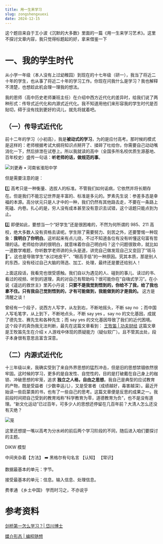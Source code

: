 ```yaml
---
title: 用一生来学习
slug: zongshengxuexi
date: 2024-12-15
---
```

这个题目来自于王小波《沉默的大多数》里面的一篇《用一生来学习艺术》。这里不探讨文章内容，我只觉得标题起的好，拿来借鉴一下

# 一、我的学生时代

从小学一年级（本人没有上过幼稚园）到现在的十七年级（研一），我当了将近二十年的学生，也从事了将近二十年的学习工作。你现在问我什么是学习？我也解释不清楚，也想趁此机会理一理我的想法。

我的恩师（高中历史老师兼班主任）在介绍中西方近代化的差异时，给我们说了两种形式：传导式近代化和内源式近代化。我不知道用他们来形容我的学生时代是否贴切，碍于没有找到更好的词儿，就先将就着吧。

## （一）传导式近代化

前十二年的学习（小初高），我是**被动式的学习**，为的是应付高考。那时候的模式是这样的：老师根据考试大纲将知识点掰开了、揉碎了吐给你，你需要自己动动嘴消化一下，然后排泄在试卷上。所以我就读的高中（全国多所名校优质生源基地、百年校史）盛传一句话：**听老师的话，做规范的事**。

![刘更寿 • 河南省淮阳中学](https://obsidian-picgo-1314839904.cos.ap-guangzhou.myqcloud.com/obsidian_pictures/%E6%B2%B3%E5%8D%97%E7%9C%81%E6%B7%AE%E9%98%B3%E4%B8%AD%E5%AD%A6.jpg)


但是需要注意的是：

1️⃣ 高考只是一种衡量、选拔人的标准。不管我们如何诟病，它依然并将长期存在。但是我们不能忘记世界是丰富的、标准是多元的。罗素先生说：参差多态是幸福的本源。高分状元只是人才中的一种，我们仍然有其他路去走，不要在一条路上死磕、内卷。扎心的是，穷人没有成本甚至没有意识去试错，这个话题只能点到为止。

2️⃣  即便如此，要想当一个“好学生”还是很困难的，不然为何所谓的 985、211 高校，绝大多数人没有资格去读呢。学生除了需要努力、刻苦之外，还要警惕一种现象：**我明白了你明白**。这听起来有点儿绕，不过不知道各位有没有听懂这句富有哲理的话。老师给你讲的很明白，就意味着你自己明白吗？这个问题很致命，就比如一道数学难题，你听数学老师讲的头头是道，讲完自己做发现自己又变回了“斑马🦓”。这也是导致学生“水过地皮干”、“眼高手低”的一种原因。究其本质，那是别人的东西，没有经过自己大脑的筛选、加工、处理，最终还是要还给别人！

上面这段话，我看完也很受感触。我们自以为遇见的人、碰到的事儿、读过的书、看过的视频、听到的道理，真的对自己有帮助吗？很可能你在“自嗨式学习”。在小说《遥远的救世主》里芮小丹说：**只要不是我觉到悟到的，你给不了我，给了我也拿不住。只有我自己觉到悟到的，才有可能做到，我能做到的才是我的。** 这方是清醒之谈！ 

曾经有一个段子，说西方人写字，从左到右，不断地摇头，不断 say no ；而中国人写毛笔字，从上到下，不断地点头，不断 say yes 。say no 的文化基因，成就了德先生、赛先生和各种先生；而 say yes 的文化基因导致了我们的近代困境。这个段子的真伪我无法判断，最先在这篇文章看到： [王牧笛 | 功夫财经](https://mp.weixin.qq.com/s/jOIHq4bpndOIFy43ARtNkQ)   这篇文章是王牧笛先生在介绍 x 人游戏中体现的质疑能力（疑似软广）。且不管其出处，段子本身很有意思且富含深意。




## （二）内源式近代化

十三年级以来，我确实受到了来自外界思想的猛烈冲击，但是旧的思想禁锢依然很牢固。这时候的学习，更多的是自发性、自觉性的，目的是打破戴在自己身上的枷锁、冲破思想的牢笼，追求 **独立之人格，自由之思想**。我自己是典型的应试教育的产物，既是受益者（少数幸运儿），又是受害者（成绩越好，毒害越深）。最近开始读一些启蒙类的书，也有了一些自己的思考。这篇文章便是反思的成果之一。我前段时间把自己受到的教育戏称“科学教育为零，道德教育为负”，也不是没有道理。“新文化运动”已过百年，可多少人的思想还停留在几百年前？大清人怎么还没有灭绝？

![笼](https://obsidian-picgo-1314839904.cos.ap-guangzhou.myqcloud.com/obsidian_pictures/%E7%AC%BC.jpg)


这里还想提一嘴以高考为分水岭的前后两个学习阶段的不同，随后进入咱们要探讨的主题。

DIKW 模型 


中间夹杂着【方法】 ➡️  黑格尔有句名言  【认知】 【常识】

数据最基本的单元：字节。

接受最基本的单元：信息。输入信息、处理信息。



费孝通  《乡土中国》   学而时习之，不亦说乎





# 参考资料


[ 剑桥第一怎么学习？| 岱川博士](https://www.bilibili.com/video/BV1kS421X7kr/?spm_id_from=333.1387.upload.video_card.click&vd_source=5ed86fb49c71c107c5549935f94050e7)


[媒介形态 | 编程随想](https://program-think.blogspot.com/2019/10/Systematic-Learning.html)



